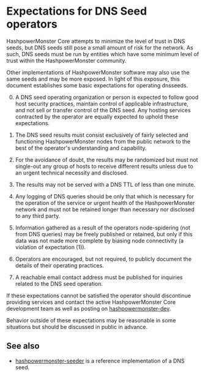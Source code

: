 Expectations for DNS Seed operators
====================================

HashpowerMonster Core attempts to minimize the level of trust in DNS seeds,
but DNS seeds still pose a small amount of risk for the network.
As such, DNS seeds must be run by entities which have some minimum
level of trust within the HashpowerMonster community.

Other implementations of HashpowerMonster software may also use the same
seeds and may be more exposed. In light of this exposure, this
document establishes some basic expectations for operating dnsseeds.

0. A DNS seed operating organization or person is expected to follow good
host security practices, maintain control of applicable infrastructure,
and not sell or transfer control of the DNS seed. Any hosting services
contracted by the operator are equally expected to uphold these expectations.

1. The DNS seed results must consist exclusively of fairly selected and
functioning HashpowerMonster nodes from the public network to the best of the
operator's understanding and capability.

2. For the avoidance of doubt, the results may be randomized but must not
single-out any group of hosts to receive different results unless due to an
urgent technical necessity and disclosed.

3. The results may not be served with a DNS TTL of less than one minute.

4. Any logging of DNS queries should be only that which is necessary
for the operation of the service or urgent health of the HashpowerMonster
network and must not be retained longer than necessary nor disclosed
to any third party.

5. Information gathered as a result of the operators node-spidering
(not from DNS queries) may be freely published or retained, but only
if this data was not made more complete by biasing node connectivity
(a violation of expectation (1)).

6. Operators are encouraged, but not required, to publicly document the
details of their operating practices.

7. A reachable email contact address must be published for inquiries
related to the DNS seed operation.

If these expectations cannot be satisfied the operator should
discontinue providing services and contact the active HashpowerMonster
Core development team as well as posting on
[hashpowermonster-dev](https://groups.google.com/forum/#!forum/hashpowermonster-dev).

Behavior outside of these expectations may be reasonable in some
situations but should be discussed in public in advance.

See also
----------
- [hashpowermonster-seeder](https://github.com/pooler/hashpowermonster-seeder) is a reference implementation of a DNS seed.

